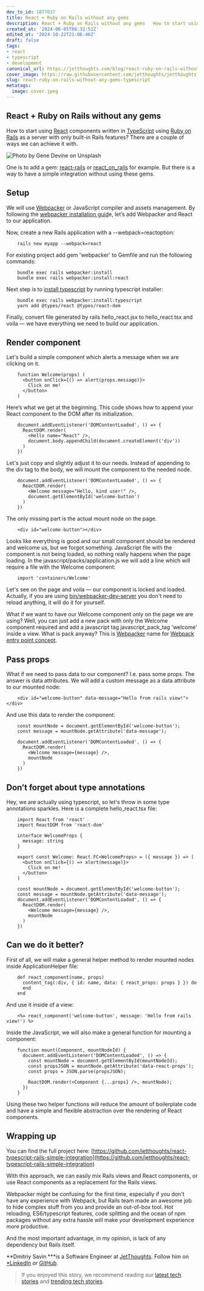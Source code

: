 ```yaml
---
dev_to_id: 1877637
title: React + Ruby on Rails without any gems
description: React + Ruby on Rails without any gems   How to start using React components written in...
created_at: '2024-06-05T06:32:51Z'
edited_at: '2024-10-22T21:06:46Z'
draft: false
tags:
- react
- typescript
- development
canonical_url: https://jetthoughts.com/blog/react-ruby-on-rails-without-any-gems-typescript/
cover_image: https://raw.githubusercontent.com/jetthoughts/jetthoughts.github.io/master/content/blog/react-ruby-on-rails-without-any-gems-typescript/cover.jpeg
slug: react-ruby-on-rails-without-any-gems-typescript
metatags:
  image: cover.jpeg
---
```


## React + Ruby on Rails without any gems

How to start using [React](https://reactjs.org/) components written in [TypeScript](https://www.typescriptlang.org/) using [Ruby on Rails](https://rubyonrails.org/) as a server with only built-in Rails features? There are a couple of ways we can achieve it with.

![Photo by [Gene Devine](https://unsplash.com/@devine_images?utm_source=medium&utm_medium=referral) on [Unsplash](https://unsplash.com?utm_source=medium&utm_medium=referral)](file_0.jpeg)

One is to add a gem: [react-rails](https://github.com/reactjs/react-rails) or [react_on_rails](https://github.com/shakacode/react_on_rails) for example. But there is a way to have a simple integration without using these gems.

## Setup

We will use [Webpacker](https://github.com/rails/webpacker) or JavaScript compiler and assets management. By following the [webpacker installation guid](https://github.com/rails/webpacker#installation)e, let’s add Webpacker and React to our application.

Now, create a new Rails application with a --webpack=reactoption:
```
    rails new myapp --webpack=react
```
For existing project add gem 'webpacker' to Gemfile and run the following commands:
```
    bundle exec rails webpacker:install
    bundle exec rails webpacker:install:react
```
Next step is to [install typescript](https://github.com/rails/webpacker/blob/master/docs/typescript.md#typescript-with-react) by running typescript installer:
```
    bundle exec rails webpacker:install:typescript
    yarn add @types/react @types/react-dom
```
Finally, convert file generated by rails hello_react.jsx to hello_react.tsx and voila — we have everything we need to build our application.

## Render component

Let's build a simple component which alerts a message when we are clicking on it.
```
    function Welcome(props) (
      <button onClick={() => alert(props.message)}>
        Click on me!
      </button>
    )
```
Here’s what we get at the beginning. This code shows how to append your React component to the DOM after its initialization.
```
    document.addEventListener('DOMContentLoaded', () => {
      ReactDOM.render(
        <Hello name="React" />,
        document.body.appendChild(document.createElement('div'))
      )
    })
```
Let's just copy and slightly adjust it to our needs. Instead of appending to the div tag to the body, we will mount the component to the needed node.
```
    document.addEventListener('DOMContentLoaded', () => {
      ReactDOM.render(
        <Welcome message="Hello, kind user!" />,
        document.getElementById('welcome-button')
      )
    })
```
The only missing part is the actual mount node on the page.
```
    <div id="welcome-button"></div>
```
Looks like everything is good and our small component should be rendered and welcome us, but we forgot something. JavaScript file with the component is not being loaded, so nothing really happens when the page loading. In the javascript/packs/application.js we will add a line which will require a file with the Welcome component:
```
    import 'containers/Welcome'
```
Let's see on the page and voila — our component is locked and loaded. Actually, if you are using [bin/webpacker-dev-server](https://github.com/rails/webpacker/blob/master/docs/webpack-dev-server.md) you don't need to reload anything, it will do it for yourself.

What if we want to have our Welcome component only on the page we are using? Well, you can just add a new pack with only the Welcome component required and add a javascript tag javascript_pack_tag 'welcome' inside a view. What is pack anyway? This is [Webpacker](https://github.com/rails/webpacker/blob/master/docs/folder-structure.md) name for [Webpack entry point concept](https://webpack.js.org/concepts/entry-points).

## Pass props

What if we need to pass data to our component? I.e. pass some props. The answer is data attributes. We will add a custom message as a data attribute to our mounted node:
```
    <div id="welcome-button" data-message="Hello from rails view!"></div>
```
And use this data to render the component:
```
    const mountNode = document.getElementById('welcome-button');
    const message = mountNode.getAttribute('data-message');

    document.addEventListener('DOMContentLoaded', () => {
      ReactDOM.render(
        <Welcome message={message} />,
        mountNode
      )
    })
```
## Don’t forget about type annotations

Hey, we are actually using typescript, so let's throw in some type annotations sparkles. Here is a complete hello_react.tsx file:
```
    import React from 'react'
    import ReactDOM from 'react-dom'

    interface WelcomeProps {
      message: string
    }

    export const Welcome: React.FC<WelcomeProps> = ({ message }) => (
      <button onClick={() => alert(message)}>
        Click on me!
      </button>
    )

    const mountNode = document.getElementById('welcome-button');
    const message = mountNode.getAttribute('data-message');
    document.addEventListener('DOMContentLoaded', () => {
      ReactDOM.render(
        <Welcome message={message} />,
        mountNode
      )
    })
```
## Can we do it better?

First of all, we will make a general helper method to render mounted nodes inside ApplicationHelper file:
```
    def react_component(name, props)
      content_tag(:div, { id: name, data: { react_props: props } }) do
      end
    end
```
And use it inside of a view:
```
    <%= react_component('welcome-button', message: 'Hello from rails view!') %>
```
Inside the JavaScript, we will also make a general function for mounting a component:
```
    function mount(Component, mountNodeId) {
      document.addEventListener('DOMContentLoaded', () => {
        const mountNode = document.getElementById(mountNodeId);
        const propsJSON = mountNode.getAttribute('data-react-props');
        const props = JSON.parse(propsJSON);
    
        ReactDOM.render(<Component {...props} />, mountNode);
      })
    }
```
Using these two helper functions will reduce the amount of boilerplate code and have a simple and flexible abstraction over the rendering of React components.

## Wrapping up

You can find the full project here: [https://github.com/jetthoughts/react-typescript-rails-simple-integration](https://github.com/jetthoughts/react-typescript-rails-simple-integration)

With this approach, we can easily mix Rails views and React components, or use React components as a replacement for the Rails views.

Webpacker might be confusing for the first time, especially if you don't have any experience with Webpack, but Rails team made an awesome job to hide complex stuff from you and provide an out-of-box tool. Hot reloading, ES6/typescript features, code splitting and the ocean of npm packages without any extra hassle will make your development experience more productive.

And the most important advantage, in my opinion, is lack of any dependency but Rails itself.

**Dmitriy Savin ***is a Software Engineer at [JetThoughts](https://www.jetthoughts.com). Follow him on [*LinkedIn](https://www.linkedin.com/in/dmitriy-savin-b63783bb/) *or [GitHub](https://github.com/askel4dd).*
>  If you enjoyed this story, we recommend reading our [latest tech stories](https://jtway.co/latest) and [trending tech stories](https://jtway.co/trending).
